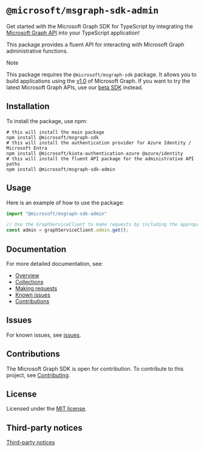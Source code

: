 # `@microsoft/msgraph-sdk-admin`

Get started with the Microsoft Graph SDK for TypeScript by integrating the [Microsoft Graph API](https://learn.microsoft.com/graph/overview) into your TypeScript application!

This package provides a fluent API for interacting with Microsoft Graph administrative functions.

> [!NOTE]
> This package requires the `@microsoft/msgraph-sdk` package. It allows you to build applications using the [v1.0](https://learn.microsoft.com/graph/use-the-api#version) of Microsoft Graph. If you want to try the latest Microsoft Graph APIs, use our [beta SDK](https://github.com/microsoftgraph/msgraph-beta-sdk-typescript) instead.


## Installation

To install the package, use npm:

```shell
# this will install the main package
npm install @microsoft/msgraph-sdk
# this will install the authentication provider for Azure Identity / Microsoft Entra
npm install @microsoft/kiota-authentication-azure @azure/identity
# this will install the fluent API package for the administrative API paths
npm install @microsoft/msgraph-sdk-admin
```

## Usage

Here is an example of how to use the package:

```typescript
import "@microsoft/msgraph-sdk-admin"

// Use the GraphServiceClient to make requests by including the appropriate API calls package
const admin = graphServiceClient.admin.get();

```

## Documentation

For more detailed documentation, see:

* [Overview](https://learn.microsoft.com/graph/overview)
* [Collections](https://learn.microsoft.com/graph/sdks/paging)
* [Making requests](https://learn.microsoft.com/graph/sdks/create-requests)
* [Known issues](https://github.com/MicrosoftGraph/msgraph-sdk-typescript/issues)
* [Contributions](https://github.com/microsoftgraph/msgraph-sdk-typescript/blob/main/CONTRIBUTING.md)

## Issues

For known issues, see [issues](https://github.com/MicrosoftGraph/msgraph-sdk-typescript/issues).

## Contributions

The Microsoft Graph SDK is open for contribution. To contribute to this project, see [Contributing](https://github.com/microsoftgraph/msgraph-sdk-typescript/blob/main/CONTRIBUTING.md).

## License

Licensed under the [MIT license](https://github.com/microsoftgraph/msgraph-sdk-typescript/blob/main/LICENSE).

## Third-party notices

[Third-party notices](https://github.com/microsoftgraph/msgraph-sdk-typescript/blob/main/LICENSE)

